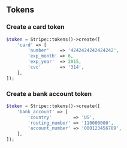 ## Tokens

### Create a card token

```php
$token = Stripe::tokens()->create([
	'card' => [
		'number'    => '4242424242424242',
		'exp_month' => 6,
		'exp_year'  => 2015,
		'cvc'       => '314',
	],
]);
```

### Create a bank account token

```php
$token = Stripe::tokens()->create([
	'bank_account' => [
		'country'        => 'US',
		'routing_number' => '110000000',
		'account_number' => '000123456789',
	],
]);
```
